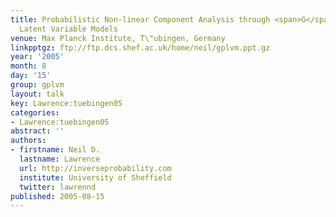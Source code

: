 ```yaml
---
title: Probabilistic Non-linear Component Analysis through <span>G</span>aussian Process
  Latent Variable Models
venue: Max Planck Institute, T\"ubingen, Germany
linkpptgz: ftp://ftp.dcs.shef.ac.uk/home/neil/gplvm.ppt.gz
year: '2005'
month: 8
day: '15'
group: gplvm
layout: talk
key: Lawrence:tuebingen05
categories:
- Lawrence:tuebingen05
abstract: ''
authors:
- firstname: Neil D.
  lastname: Lawrence
  url: http://inverseprobability.com
  institute: University of Sheffield
  twitter: lawrennd
published: 2005-08-15
---
```

